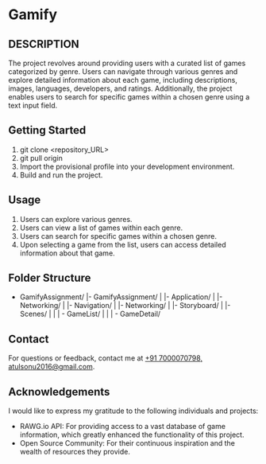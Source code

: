 # Gamify

## DESCRIPTION
The project revolves around providing users with a curated list of games categorized by genre. Users can navigate through various genres and explore detailed information about each game, including descriptions, images, languages, developers, and ratings. Additionally, the project enables users to search for specific games within a chosen genre using a text input field.

## Getting Started
1. git clone <repository_URL>
2. git pull origin <main>
3. Import the provisional profile into your development environment.
4. Build and run the project.

## Usage
1. Users can explore various genres.
2. Users can view a list of games within each genre.
3. Users can search for specific games within a chosen genre.
4. Upon selecting a game from the list, users can access detailed information about that game.

## Folder Structure
- GamifyAssignment/
  |- GamifyAssignment/
  |  |- Application/
  |  |- Networking/
  |  |- Navigation/
  |  |- Networking/
  |  |- Storyboard/
  |  |- Scenes/
  |  |  | - GameList/
  |  |  | - GameDetail/
            
## Contact
For questions or feedback, contact me at [+91 7000070798, atulsonu2016@gmail.com](atulsonu2016@gmail.com).

## Acknowledgements

I would like to express my gratitude to the following individuals and projects:

- RAWG.io API: For providing access to a vast database of game information, which greatly enhanced the functionality of this project.
- Open Source Community: For their continuous inspiration and the wealth of resources they provide.

